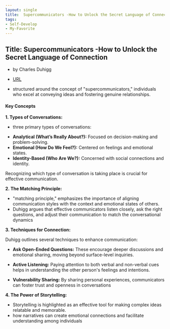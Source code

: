 ```yaml
---
layout: single
title:  Supercommunicators -How to Unlock the Secret Language of Connection 
tags:
- Self-Develop
- My-Favorite
---
```



## Title: Supercommunicators -How to Unlock the Secret Language of Connection 

- by Charles Duhigg

- [URL](https://www.amazon.com/Supercommunicators-Unlock-Secret-Language-Connection/dp/B0C6YPKYMG/ref=sr_1_1?dib=eyJ2IjoiMSJ9.prCxvW-hDL0GTiXtKmdKQyK1VXA_osE1CMfIPuUIcOl2wtFi95pz6qKwbUGA726Py-rQ3O6QB0I9Q9_vmnUXY6I3EI1EFnptNkiDUHWjfqk.EO9LG3JxRAa0oK8SFBPFqi0KqnwOrGjMMyxKDN1cHLg&dib_tag=se&keywords=Supercommunicators-Unlock-Secret-Language-Connection&qid=1735801800&sr=8-1)


- structured around the concept of "supercommunicators," individuals who excel at conveying ideas and fostering genuine relationships.

#### Key Concepts

**1. Types of Conversations:**   

+ three primary types of conversations:
- **Analytical (What’s Really About?):** Focused on decision-making and problem-solving.
- **Emotional (How Do We Feel?):** Centered on feelings and emotional states.
- **Identity-Based (Who Are We?):** Concerned with social connections and identity.

Recognizing which type of conversation is taking place is crucial for effective communication.


**2. The Matching Principle:**  
- "matching principle,"  emphasizes the importance of aligning communication styles with the context and emotional states of others. 
- Duhigg argues that effective communicators listen closely, ask the right questions, and adjust their communication to match the conversational dynamics

**3. Techniques for Connection:**  

Duhigg outlines several techniques to enhance communication:
- **Ask Open-Ended Questions:** These encourage deeper discussions and emotional sharing, moving beyond surface-level inquiries.

- **Active Listening:** Paying attention to both verbal and non-verbal cues helps in understanding the other person's feelings and intentions.

- **Vulnerability Sharing:** By sharing personal experiences, communicators can foster trust and openness in conversations


**4. The Power of Storytelling:**  

- Storytelling is highlighted as an effective tool for making complex ideas relatable and memorable. 
- how narratives can create emotional connections and facilitate understanding among individuals


